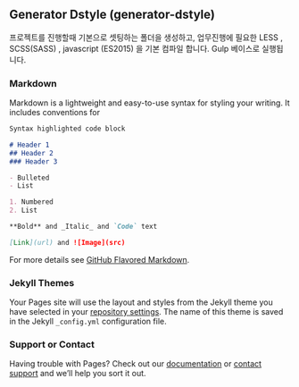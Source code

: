 ## Generator Dstyle (generator-dstyle)

프로젝트를 진행할때 기본으로 셋팅하는 폴더을 생성하고, 업무진행에 필요한 LESS , SCSS(SASS) , javascript (ES2015) 을 기본 컴파일 합니다.
Gulp 베이스로 실행됩니다.

### Markdown

Markdown is a lightweight and easy-to-use syntax for styling your writing. It includes conventions for

```markdown
Syntax highlighted code block

# Header 1
## Header 2
### Header 3

- Bulleted
- List

1. Numbered
2. List

**Bold** and _Italic_ and `Code` text

[Link](url) and ![Image](src)
```

For more details see [GitHub Flavored Markdown](https://guides.github.com/features/mastering-markdown/).

### Jekyll Themes

Your Pages site will use the layout and styles from the Jekyll theme you have selected in your [repository settings](https://github.com/dstyle0210/generator-dstyle/settings). The name of this theme is saved in the Jekyll `_config.yml` configuration file.

### Support or Contact

Having trouble with Pages? Check out our [documentation](https://help.github.com/categories/github-pages-basics/) or [contact support](https://github.com/contact) and we’ll help you sort it out.
